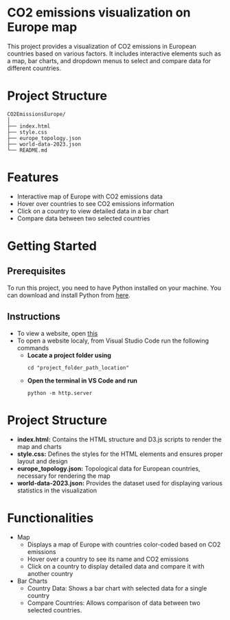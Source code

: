 # CO2 emissions visualization on Europe map
This project provides a visualization of CO2 emissions in European countries based on various factors. It includes interactive elements such as a map, bar charts, and dropdown menus to select and compare data for different countries.

# Project Structure
```
CO2EmissionsEurope/
│
├── index.html
├── style.css
├── europe_topology.json
├── world-data-2023.json
└── README.md
```

# Features
  - Interactive map of Europe with CO2 emissions data
  - Hover over countries to see CO2 emissions information
  - Click on a country to view detailed data in a bar chart
  - Compare data between two selected countries

# Getting Started
## Prerequisites
To run this project, you need to have Python installed on your machine. You can download and install Python from [here](https://www.python.org/downloads/).

## Instructions
  - To view a website, open [this](https://schime.github.io/CO2_emissions_Europe/)
  - To open a website localy, from Visual Studio Code run the following commands
    - **Locate a project folder using**
      ```
      cd "project_folder_path_location"
      ```
    - **Open the terminal in VS Code and run**
      ```
      python -m http.server
      ```

# Project Structure
  - **index.html:** Contains the HTML structure and D3.js scripts to render the map and charts
  - **style.css:** Defines the styles for the HTML elements and ensures proper layout and design
  - **europe_topology.json:** Topological data for European countries, necessary for rendering the map
  - **world-data-2023.json:** Provides the dataset used for displaying various statistics in the visualization

# Functionalities
  - Map
    - Displays a map of Europe with countries color-coded based on CO2 emissions
    - Hover over a country to see its name and CO2 emissions
    - Click on a country to display detailed data and compare it with another country
  - Bar Charts
    - Country Data: Shows a bar chart with selected data for a single country
    - Compare Countries: Allows comparison of data between two selected countries.

